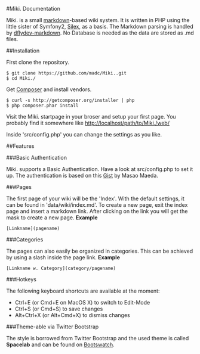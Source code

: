 #Miki. Documentation

Miki. is a small [markdown](http://daringfireball.net/projects/markdown/)-based wiki system. It is written in PHP using the little sister of Symfony2, [Silex](http://silex.sensiolabs.org/), as a basis. The Markdown parsing is handled by [dflydev-markdown](https://github.com/dflydev/dflydev-markdown). No Database is needed as the data are stored as .md files.

##Installation

First clone the repository.
~~~
$ git clone https://github.com/madc/Miki..git
$ cd Miki./
~~~

Get [Composer](http://getcomposer.org) and install vendors.
~~~
$ curl -s http://getcomposer.org/installer | php
$ php composer.phar install
~~~

Visit the Miki. startpage in your broser and setup your first page. You probably find it somewhere like <http://localhost/path/to/Miki./web/>

Inside 'src/config.php' you can change the settings as you like.

##Features

###Basic Authentication

Miki. supports a Basic Authentication. Have a look at src/config.php to set it up.
The authentication is based on this [Gist](https://gist.github.com/1740012) by Masao Maeda.

###Pages

The first page of your wiki will be the 'Index'. With the default settings, it can be found in 'data/wiki/index.md'. To create a new page, exit the index page and insert a markdown link. After clicking on the link you will get the mask to create a new page.
**Example**
~~~
[Linkname](pagename)
~~~

###Categories

The pages can also easily be organized in categories. This can be achieved by using a slash inside the page link.
**Example**
~~~
[Linkname w. Category](category/pagename)
~~~

###Hotkeys

The following keyboard shortcuts are available at the moment:

* Ctrl+E (or Cmd+E on MacOS X) to switch to Edit-Mode
* Ctrl+S (or Cmd+S) to save changes
* Alt+Ctrl+X (or Alt+Cmd+X) to dismiss changes

###Theme-able via Twitter Bootstrap

The style is borrowed from Twitter Bootstrap and the used theme is called **Spacelab** and can be found on [Bootswatch](http://bootswatch.com/spacelab/). 